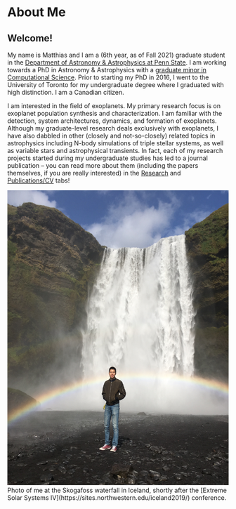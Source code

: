 # About Me

## Welcome!

My name is Matthias and I am a (6th year, as of Fall 2021) graduate student in the [Department of Astronomy & Astrophysics at Penn State](https://science.psu.edu/astro). I am working towards a PhD in Astronomy & Astrophysics with a [graduate minor in Computational Science](http://www.csci.psu.edu/minor.html). Prior to starting my PhD in 2016, I went to the University of Toronto for my undergraduate degree where I graduated with high distinction. I am a Canadian citizen.

I am interested in the field of exoplanets. My primary research focus is on exoplanet population synthesis and characterization. I am familiar with the detection, system architectures, dynamics, and formation of exoplanets. Although my graduate-level research deals exclusively with exoplanets, I have also dabbled in other (closely and not-so-closely) related topics in astrophysics including N-body simulations of triple stellar systems, as well as variable stars and astrophysical transients. In fact, each of my research projects started during my undergraduate studies has led to a journal publication – you can read more about them (including the papers themselves, if you are really interested) in the [Research](https://hematthi.github.io/research.html) and [Publications/CV](https://hematthi.github.io/publications_cv.html) tabs!


<center><img src="/photos/Iceland_Skogafoss_me1.JPG" alt="Photo of me in Iceland, August 2019" width="800"/></center>  
Photo of me at the Skogafoss waterfall in Iceland, shortly after the [Extreme Solar Systems IV](https://sites.northwestern.edu/iceland2019/) conference.
